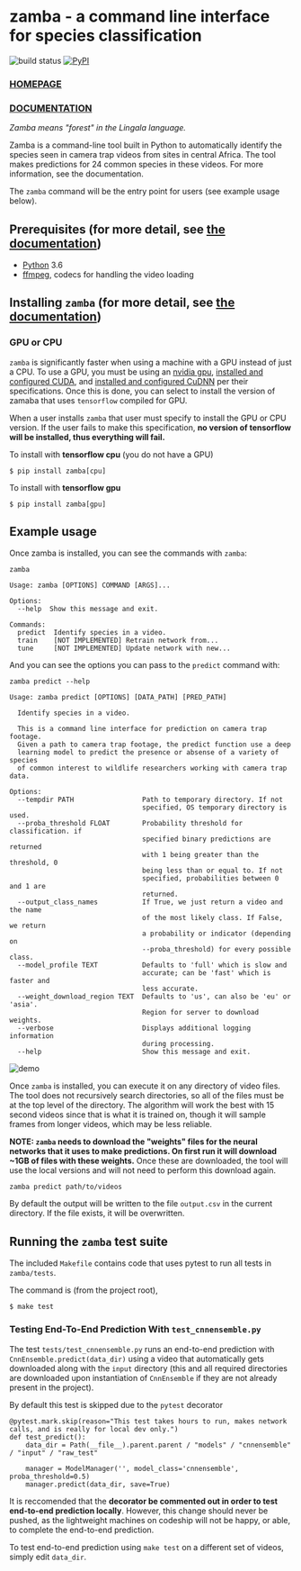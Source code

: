 # zamba - a command line interface for species classification

![build status](https://github.com/drivendataorg/zamba/workflows/tests/badge.svg?branch=master) [![PyPI](https://img.shields.io/pypi/v/zamba.svg)](https://pypi.org/project/zamba/)

### [HOMEPAGE](http://zamba.drivendata.org/)

### [DOCUMENTATION](http://zamba.drivendata.org/docs/)

_Zamba means "forest" in the Lingala language._

Zamba is a command-line tool built in Python to automatically identify the species seen in camera trap videos from sites in central Africa. The tool makes predictions for 24 common species in these videos. For more information, see the documentation.

The `zamba` command will be the entry point for users (see example usage below).


## Prerequisites (for more detail, see [the documentation](http://zamba.drivendata.org/docs/))

 - [Python](https://www.python.org/) 3.6
 - [ffmpeg](https://www.ffmpeg.org/download.html), codecs for handling the video loading


## Installing `zamba` (for more detail, see [the documentation](http://zamba.drivendata.org/docs/))

### GPU or CPU

`zamba` is significantly faster when using a machine with a GPU instead of just a CPU. To use a GPU, you must be using an [nvidia gpu](https://www.nvidia.com/Download/index.aspx?lang=en-us), [installed and configured CUDA](https://developer.nvidia.com/cuda-downloads), and [installed and configured CuDNN](https://developer.nvidia.com/cudnn) per their specifications. Once this is done, you can select to install the version of zamaba that uses `tensorflow` compiled for GPU.

When a user installs `zamba` that user must specify to install the GPU or CPU version. If the user fails to make this specification, **no version of tensorflow will be installed, thus everything will fail.**

To install with **tensorflow cpu** (you do not have a GPU)
```
$ pip install zamba[cpu]
```

To install with **tensorflow gpu**
```
$ pip install zamba[gpu]
```


## Example usage

Once zamba is installed, you can see the commands with `zamba`:

`zamba`

```
Usage: zamba [OPTIONS] COMMAND [ARGS]...

Options:
  --help  Show this message and exit.

Commands:
  predict  Identify species in a video.
  train    [NOT IMPLEMENTED] Retrain network from...
  tune     [NOT IMPLEMENTED] Update network with new...
```

And you can see the options you can pass to the `predict` command with:

`zamba predict --help`

```
Usage: zamba predict [OPTIONS] [DATA_PATH] [PRED_PATH]

  Identify species in a video.

  This is a command line interface for prediction on camera trap footage.
  Given a path to camera trap footage, the predict function use a deep
  learning model to predict the presence or absense of a variety of species
  of common interest to wildlife researchers working with camera trap data.

Options:
  --tempdir PATH                 Path to temporary directory. If not
                                 specified, OS temporary directory is used.
  --proba_threshold FLOAT        Probability threshold for classification. if
                                 specified binary predictions are returned
                                 with 1 being greater than the threshold, 0
                                 being less than or equal to. If not
                                 specified, probabilities between 0 and 1 are
                                 returned.
  --output_class_names           If True, we just return a video and the name
                                 of the most likely class. If False, we return
                                 a probability or indicator (depending on
                                 --proba_threshold) for every possible class.
  --model_profile TEXT           Defaults to 'full' which is slow and
                                 accurate; can be 'fast' which is faster and
                                 less accurate.
  --weight_download_region TEXT  Defaults to 'us', can also be 'eu' or 'asia'.
                                 Region for server to download weights.
  --verbose                      Displays additional logging information
                                 during processing.
  --help                         Show this message and exit.
```

![demo](https://s3.amazonaws.com/drivendata-public-assets/zamba-demo.gif)


Once `zamba` is installed, you can execute it on any directory of video files. The tool does not recursively search directories, so all of the files must be at the top level of the directory. The algorithm will work the best with 15 second videos since that is what it is trained on, though it will sample frames from longer videos, which may be less reliable.

**NOTE: `zamba` needs to download the "weights" files for the neural networks that it uses to make predictions. On first run it will download ~1GB of files with these weights.** Once these are downloaded, the tool will use the local versions and will not need to perform this download again.

`zamba predict path/to/videos`

By default the output will be written to the file `output.csv` in the current directory. If the file exists, it will be overwritten.

## Running the `zamba` test suite

The included `Makefile` contains code that uses pytest to run all tests in `zamba/tests`.

The command is (from the project root),

```
$ make test
```

### Testing End-To-End Prediction With `test_cnnensemble.py`
The test `tests/test_cnnensemble.py` runs an end-to-end prediction with `CnnEnsemble.predict(data_dir)` using a video that automatically gets downloaded along with the `input` directory (this and all required directories are downloaded upon instantiation of `CnnEnsemble` if they are not already present in the project).

By default this test is skipped due to the `pytest` decorator

```
@pytest.mark.skip(reason="This test takes hours to run, makes network calls, and is really for local dev only.")
def test_predict():
    data_dir = Path(__file__).parent.parent / "models" / "cnnensemble" / "input" / "raw_test"

    manager = ModelManager('', model_class='cnnensemble', proba_threshold=0.5)
    manager.predict(data_dir, save=True)
```

It is reccomended that the **decorator be commented out in order to test end-to-end prediction locally**. However, this change should never be pushed, as the lightweight machines on codeship will not be happy, or able, to complete the end-to-end prediction.

To test end-to-end prediction using `make test` on a different set of videos, simply edit `data_dir`.


